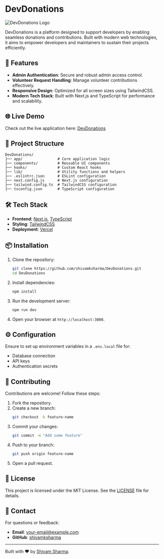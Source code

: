 # DevDonations

![DevDonations Logo](https://via.placeholder.com/150) <!-- Add your project logo here -->

DevDonations is a platform designed to support developers by enabling seamless donations and contributions. Built with modern web technologies, it aims to empower developers and maintainers to sustain their projects efficiently.

## 🚀 Features

- **Admin Authentication**: Secure and robust admin access control.
- **Volunteer Request Handling**: Manage volunteer contributions effectively.
- **Responsive Design**: Optimized for all screen sizes using TailwindCSS.
- **Modern Tech Stack**: Built with Next.js and TypeScript for performance and scalability.

## 🌐 Live Demo

Check out the live application here: [DevDonations](https://devdonation.vercel.app/)

## 📂 Project Structure

```
DevDonations/
├── app/                # Core application logic
├── components/         # Reusable UI components
├── hooks/              # Custom React hooks
├── lib/                # Utility functions and helpers
├── .eslintrc.json      # ESLint configuration
├── next.config.js      # Next.js configuration
├── tailwind.config.ts  # TailwindCSS configuration
├── tsconfig.json       # TypeScript configuration
```

## 🛠️ Tech Stack

- **Frontend**: [Next.js](https://nextjs.org/), [TypeScript](https://www.typescriptlang.org/)
- **Styling**: [TailwindCSS](https://tailwindcss.com/)
- **Deployment**: [Vercel](https://vercel.com/)

## 📦 Installation

1. Clone the repository:
   ```bash
   git clone https://github.com/shivamksharma/DevDonations.git
   cd DevDonations
   ```

2. Install dependencies:
   ```bash
   npm install
   ```

3. Run the development server:
   ```bash
   npm run dev
   ```

4. Open your browser at `http://localhost:3000`.

## ⚙️ Configuration

Ensure to set up environment variables in a `.env.local` file for:
- Database connection
- API keys
- Authentication secrets

## 🤝 Contributing

Contributions are welcome! Follow these steps:

1. Fork the repository.
2. Create a new branch:
   ```bash
   git checkout -b feature-name
   ```
3. Commit your changes:
   ```bash
   git commit -m "Add some feature"
   ```
4. Push to your branch:
   ```bash
   git push origin feature-name
   ```
5. Open a pull request.

## 📄 License

This project is licensed under the MIT License. See the [LICENSE](LICENSE) file for details.

## 💬 Contact

For questions or feedback:
- **Email**: [your-email@example.com](mailto:your-email@example.com)
- **GitHub**: [shivamksharma](https://github.com/shivamksharma)

---

Built with ❤️ by [Shivam Sharma](https://github.com/shivamksharma).

